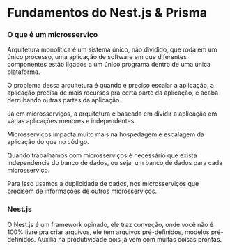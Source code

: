 # Fundamentos do Nest.js & Prisma

### O que é um microsserviço

Arquitetura monolítica é um sistema único, não dividido, que roda em um único processo, uma aplicação de software em que diferentes componentes estão ligados a um único programa dentro de uma única plataforma.

O problema dessa arquitetura é quando é preciso escalar a aplicação, a aplicação precisa de mais recursos pra certa parte da aplicação, e acaba derrubando outras partes da aplicação.

Já em microsserviços, a arquitetura é baseada em dividir a aplicação em várias aplicações menores e independentes.

Microsserviços impacta muito mais na hospedagem e escalagem da aplicação do que no código.

Quando trabalhamos com microsserviços é necessário que exista independencia do banco de dados, ou seja, um banco de dados para cada microsserviço.

Para isso usamos a duplicidade de dados, nos microsserviços que precisem de informações de outros microsserviços.

### Nest.js

O Nest.js é um framework opinado, ele traz conveção, onde você não é 100% livre pra criar arquivos, ele tem arquivos pré-definidos, modelos pré-definidos. Auxilia na produtividade pois já vem com muitas coisas prontas.
